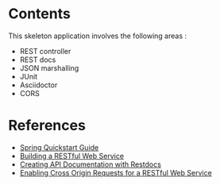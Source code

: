 # Contents
This skeleton application involves the following areas :

* REST controller
* REST docs
* JSON marshalling
* JUnit
* Asciidoctor
* CORS

# References
* [Spring Quickstart Guide](https://spring.io/quickstart)
* [Building a RESTful Web Service](https://spring.io/guides/gs/rest-service/)
* [Creating API Documentation with Restdocs](https://spring.io/guides/gs/testing-restdocs/)
* [Enabling Cross Origin Requests for a RESTful Web Service](https://spring.io/guides/gs/rest-service-cors/)
